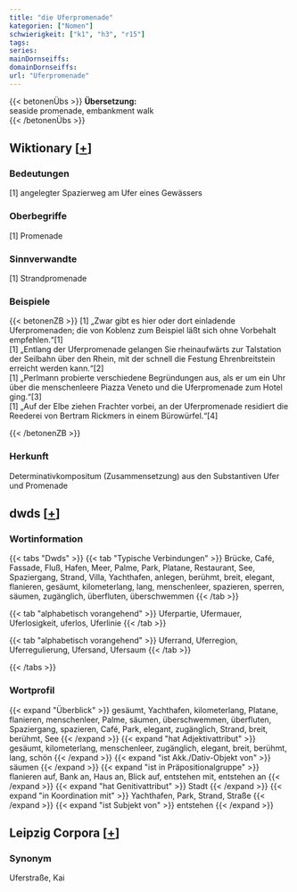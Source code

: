 ```yaml
---
title: "die Uferpromenade"
kategorien: ["Nomen"]
schwierigkeit: ["k1", "h3", "r15"]
tags:
series:
mainDornseiffs:
domainDornseiffs:
url: "Uferpromenade"
---
```


{{< betonenÜbs >}}
**Übersetzung:**  
seaside promenade, embankment walk  
{{< /betonenÜbs >}}

## Wiktionary [[+](https://de.wiktionary.org/wiki/Uferpromenade)]

### Bedeutungen
[1] angelegter Spazierweg am Ufer eines Gewässers  

### Oberbegriffe
[1] Promenade  

### Sinnverwandte
[1] Strandpromenade  

### Beispiele
{{< betonenZB >}}
[1] „Zwar gibt es hier oder dort einladende Uferpromenaden; die von Koblenz zum Beispiel läßt sich ohne Vorbehalt empfehlen.“[1]  
[1] „Entlang der Uferpromenade gelangen Sie rheinaufwärts zur Talstation der Seilbahn über den Rhein, mit der schnell die Festung Ehrenbreitstein erreicht werden kann.“[2]  
[1] „Perlmann probierte verschiedene Begründungen aus, als er um ein Uhr über die menschenleere Piazza Veneto und die Uferpromenade zum Hotel ging.“[3]  
[1] „Auf der Elbe ziehen Frachter vorbei, an der Uferpromenade residiert die Reederei von Bertram Rickmers in einem Bürowürfel.“[4]  

{{< /betonenZB >}}
### Herkunft
Determinativkompositum (Zusammensetzung) aus den Substantiven Ufer und Promenade  



## dwds [[+](https://www.dwds.de/wb/Uferpromenade)]

### Wortinformation
{{< tabs "Dwds" >}}
{{< tab "Typische Verbindungen" >}}
Brücke, Café, Fassade, Fluß, Hafen, Meer, Palme, Park, Platane, Restaurant, See, Spaziergang, Strand, Villa, Yachthafen, anlegen, berühmt, breit, elegant, flanieren, gesäumt, kilometerlang, lang, menschenleer, spazieren, sperren, säumen, zugänglich, überfluten, überschwemmen
{{< /tab >}}

{{< tab "alphabetisch vorangehend" >}}
Uferpartie, Ufermauer, Uferlosigkeit, uferlos, Uferlinie
{{< /tab >}}

{{< tab "alphabetisch vorangehend" >}}
Uferrand, Uferregion, Uferregulierung, Ufersand, Ufersaum
{{< /tab >}}

{{< /tabs >}}

### Wortprofil
{{< expand "Überblick" >}} gesäumt, Yachthafen, kilometerlang, Platane, flanieren, menschenleer, Palme, säumen, überschwemmen, überfluten, Spaziergang, spazieren, Café, Park, elegant, zugänglich, Strand, breit, berühmt, See {{< /expand >}}
{{< expand "hat Adjektivattribut" >}} gesäumt, kilometerlang, menschenleer, zugänglich, elegant, breit, berühmt, lang, schön {{< /expand >}}
{{< expand "ist Akk./Dativ-Objekt von" >}} säumen {{< /expand >}}
{{< expand "ist in Präpositionalgruppe" >}} flanieren auf, Bank an, Haus an, Blick auf, entstehen mit, entstehen an {{< /expand >}}
{{< expand "hat Genitivattribut" >}} Stadt {{< /expand >}}
{{< expand "in Koordination mit" >}} Yachthafen, Park, Strand, Straße {{< /expand >}}
{{< expand "ist Subjekt von" >}} entstehen {{< /expand >}}

## Leipzig Corpora [[+](https://corpora.uni-leipzig.de/en/res?word=Uferpromenade&corpusId=deu_newscrawl-public_2018)]


### Synonym
Uferstraße, Kai

